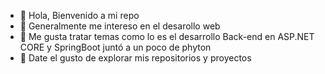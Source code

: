 - 👋 Hola, Bienvenido a mi repo
- 👀 Generalmente me intereso en el desarollo web 
- 🌱 Me gusta tratar temas como lo es el desarrollo Back-end en ASP.NET CORE y SpringBoot juntó a un poco de phyton
- 💞️ Date el gusto de explorar mis repositorios y proyectos 

